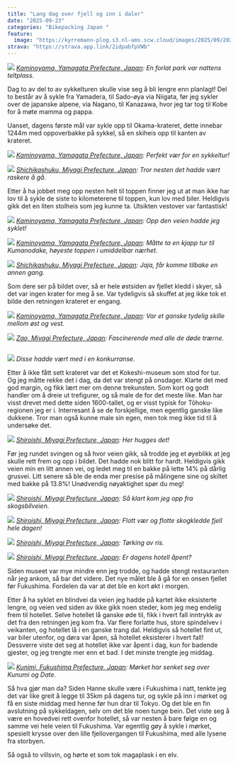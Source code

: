 ```yaml
---
title: "Lang dag over fjell og inn i daler"
date: "2025-09-23"
categories: "Bikepacking Japan "
feature:
  image: "https://kyrremann-plog.s3.nl-ams.scw.cloud/images/2025/09/20250923_055404.jpg"
strava: "https://strava.app.link/2idpabfpVWb"
---
```



![](https://kyrremann-plog.s3.nl-ams.scw.cloud/images/2025/09/20250923_055404.jpg)
*[Kaminoyama, Yamagata Prefecture, Japan](https://www.google.com/maps/place/38.1377632,140.33717759972222): En forlat park var nattens teltplass.*

Dag to av del to av sykkelturen skulle vise seg å bli lengre enn planlagt! Del to består av å sykle fra Yamadera, til Sado-øya via Niigata, før jeg sykler over de japanske alpene, via Nagano, til Kanazawa, hvor jeg tar tog til Kobe for å møte mamma og pappa.

Uanset, dagens første mål var sykle opp til Okama-krateret, dette innebar 1244m med oppoverbakke på sykkel, så en skiheis opp til kanten av krateret.


![](https://kyrremann-plog.s3.nl-ams.scw.cloud/images/2025/09/20250923_065923.jpg)
*[Kaminoyama, Yamagata Prefecture, Japan](https://www.google.com/maps/place/38.13557579972222,140.33885699972222): Perfekt vær for en sykkeltur!*


![](https://kyrremann-plog.s3.nl-ams.scw.cloud/images/2025/09/20250923_095142.jpg)
*[Shichikashuku, Miyagi Prefecture, Japan](https://www.google.com/maps/place/38.1284099,140.43912159972223): Tror nesten det hadde vært raskere å gå.*

Etter å ha jobbet meg opp nesten helt til toppen finner jeg ut at man ikke har lov til å sykle de siste to kilometerene til toppen, kun lov med biler. Heldigvis gikk det en liten stolheis som jeg kunne ta. Utsikten vestover var fantastisk!


![](https://kyrremann-plog.s3.nl-ams.scw.cloud/images/2025/09/20250923_113351.jpg)
*[Kaminoyama, Yamagata Prefecture, Japan](https://www.google.com/maps/place/38.14380799972222,140.43946239972223): Opp den veien hadde jeg syklet!*


![](https://kyrremann-plog.s3.nl-ams.scw.cloud/images/2025/09/20250923_113526.jpg)
*[Kaminoyama, Yamagata Prefecture, Japan](https://www.google.com/maps/place/38.14370939972222,140.43944149972222): Måtte ta en kjapp tur til Kumanodake, høyeste toppen i umiddelbar nærhet.*


![](https://kyrremann-plog.s3.nl-ams.scw.cloud/images/2025/09/20250923_115440.jpg)
*[Shichikashuku, Miyagi Prefecture, Japan](https://www.google.com/maps/place/38.130848,140.4443008): Jaja, får komme tilbake en annen gang.*

Som dere ser på bildet over, så er hele østsiden av fjellet kledd i skyer, så det var ingen krater for meg å se. Var tydeligvis så skuffet at jeg ikke tok et bilde den retningen krateret er engang.


![](https://kyrremann-plog.s3.nl-ams.scw.cloud/images/2025/09/20250923_113347.jpg)
*[Kaminoyama, Yamagata Prefecture, Japan](https://www.google.com/maps/place/38.14380799972222,140.43946239972223): Var et ganske tydelig skille mellom øst og vest.*


![](https://kyrremann-plog.s3.nl-ams.scw.cloud/images/2025/09/20250923_122618.jpg)
*[Zao, Miyagi Prefecture, Japan](https://www.google.com/maps/place/38.12427519972222,140.45378559999995): Fascinerende med alle de døde trærne.*


![]()

![](https://kyrremann-plog.s3.nl-ams.scw.cloud/images/2025/09/20250923_145532.jpg)
*Disse hadde vært med i en konkurranse.*

Etter å ikke fått sett krateret var det et Kokeshi-museum som stod for tur. Og jeg måtte rekke det i dag, da det var stengt på onsdager. Klarte det med god margin, og fikk lært mer om denne trekunsten. Som kort og godt handler om å dreie ut trefigurer, og så male de for det meste like. Man har visst drevet med dette siden 1600-tallet, og er visst typisk for Tōhoku-regionen jeg er i. Interresant å se de forskjellige, men egentlig ganske like dukkene. Tror man også kunne male sin egen, men tok meg ikke tid til å undersøke det.


![](https://kyrremann-plog.s3.nl-ams.scw.cloud/images/2025/09/20250923_154247.jpg)
*[Shiroishi, Miyagi Prefecture, Japan](https://www.google.com/maps/place/38.0372416,140.5572864): Her hugges det!*

Før jeg rundet svingen og så hvor veien gikk, så trodde jeg et øyeblikk at jeg skulle rett frem og opp i bildet. Det hadde nok blitt for hardt. Heldigvis gikk veien min en litt annen vei, og ledet meg til en bakke på lette 14% på dårlig grusvei. Litt senere så ble de enda mer presise på målingene sine og skiltet med bakke på 13.8%! Unødvendig nøyaktighet spør du meg!


![](https://kyrremann-plog.s3.nl-ams.scw.cloud/images/2025/09/20250923_160154.jpg)
*[Shiroishi, Miyagi Prefecture, Japan](https://www.google.com/maps/place/38.033811199999995,140.5454464): Så klart kom jeg opp fra skogsbilveien.*


![](https://kyrremann-plog.s3.nl-ams.scw.cloud/images/2025/09/20250923_160958.jpg)
*[Shiroishi, Miyagi Prefecture, Japan](https://www.google.com/maps/place/38.0306208,140.5411584): Flott vær og flotte skogkledde fjell hele dagen!*


![](https://kyrremann-plog.s3.nl-ams.scw.cloud/images/2025/09/20250923_162950.jpg)
*[Shiroishi, Miyagi Prefecture, Japan](https://www.google.com/maps/place/38.008373499722225,140.5524263): Tørking av ris.*


![](https://kyrremann-plog.s3.nl-ams.scw.cloud/images/2025/09/20250923_165128.jpg)
*[Shiroishi, Miyagi Prefecture, Japan](https://www.google.com/maps/place/37.9811744,140.56165119972223): Er dagens hotell åpent?*

Siden museet var mye mindre enn jeg trodde, og hadde stengt restauranten når jeg ankom, så bar det videre. Det nye målet ble å gå for en onsen fjellet før Fukushima. Fordelen da var at det ble en kort økt i morgen.

Etter å ha syklet en blindvei da veien jeg hadde på kartet ikke eksisterte lengre, og veien ved siden av ikke gikk noen steder, kom jeg meg endelig frem til hotellet. Selve hotellet lå ganske øde til, fikk i hvert fall inntrykk av det fra den retningen jeg kom fra. Var flere forlatte hus, store spindelvev i veikanten, og hotellet lå i en ganske trang dal. Heldigvis så hotellet fint ut, var biler utenfor, og døra var åpen, så hotellet eksisterer i hvert fall! Dessverre viste det seg at hotellet ikke var åpent i dag, kun for badende gjester, og jeg trengte mer enn et bad. I det minste trengte jeg middag.


![](https://kyrremann-plog.s3.nl-ams.scw.cloud/images/2025/09/20250923_180124.jpg)
*[Kunimi, Fukushima Prefecture, Japan](https://www.google.com/maps/place/37.903097599999995,140.51548149972223): Mørket har senket seg over Kunumi og Date.*

Så hva gjør man da? Siden Hanne skulle være i Fukushima i natt, tenkte jeg det var like greit å legge til 35km på dagens tur, og sykle på inn i mørket og få en siste middag med henne før hun drar til Tokyo. Og det ble en fin avslutning på sykkeldagen, selv om det ble noen tunge bein. Det viste seg å være en hovedvei rett ovenfor hotellet, så var nesten å bare følge en og samme vei hele veien til Fukushima. Var egentlig gøy å sykle i mørket, spesielt krysse over den lille fjellovergangen til Fukushima, med alle lysene fra storbyen.

Så også to villsvin, og hørte et som tok magaplask i en elv.
